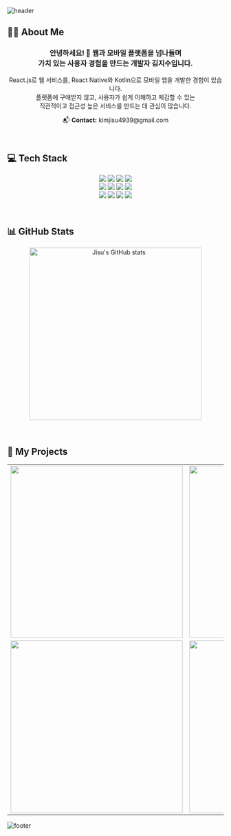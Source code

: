 
![header](https://capsule-render.vercel.app/api?type=waving&color=auto&height=350&section=header&text=Jisu%20Kim&fontSize=90)

## 🙋‍♀️ About Me

<h3 align="center">
  안녕하세요! 👋 웹과 모바일 플랫폼을 넘나들며
  <br>
  가치 있는 사용자 경험을 만드는 개발자 김지수입니다.
</h3>

<p align="center">
  React.js로 웹 서비스를, React Native와 Kotlin으로 모바일 앱을 개발한 경험이 있습니다.
  <br>
  플랫폼에 구애받지 않고, 사용자가 쉽게 이해하고 체감할 수 있는 
  <br>
  직관적이고 접근성 높은 서비스를 만드는 데 관심이 많습니다.
</p>

<p align="center">
  📬 <b>Contact:</b> kimjisu4939@gmail.com
</p>

<br/>

## 💻 Tech Stack
<p align="center">
  <img src="https://img.shields.io/badge/HTML5-E34F26?style=for-the-badge&logo=HTML5&logoColor=white"> <img src="https://img.shields.io/badge/css-1572B6?style=for-the-badge&logo=css3&logoColor=white"> <img src="https://img.shields.io/badge/javascript-F7DF1E?style=for-the-badge&logo=javascript&logoColor=black"> <img src="https://img.shields.io/badge/Figma-F24E1E?style=for-the-badge&logo=Figma&logoColor=white">
  <br/>
  <img src="https://img.shields.io/badge/react_native-444444?style=for-the-badge&logo=react"> <img src="https://img.shields.io/badge/Yarn-2C8EBB?style=for-the-badge&logo=yarn&logoColor=white"> <img src="https://img.shields.io/badge/React-61DAFB?style=for-the-badge&logo=React&logoColor=black"> <img src="https://img.shields.io/badge/Vite-646CFF?style=for-the-badge&logo=Vite&logoColor=white"> 
  <br />
  <img src="https://img.shields.io/badge/Jenkins-D24939?style=for-the-badge&logo=Jenkins&logoColor=white"> <img src="https://img.shields.io/badge/GitHub_Webhook-181717?style=for-the-badge&logo=github&logoColor=white"> <img src="https://img.shields.io/badge/AWS_S3-569A31?style=for-the-badge&logo=amazons3&logoColor=white"> <img src="https://img.shields.io/badge/AWS_CloudFront-232F3E?style=for-the-badge&logo=amazoncloudfront&logoColor=white">
</p>
<br/>

## 📊 GitHub Stats
<p align="center">
  <img src="https://github-readme-stats.vercel.app/api?username=js4939&show_icons=true&theme=transparent" alt="Jisu's GitHub stats" width="400px" />
</p>
<br/>

## 🚀 My Projects
<table align="center">
  <tr>
    <td align="center">
      <a href="https://github.com/js4939/KEYWE-FE-Mobile-RN">
        <img src="https://github-readme-stats.vercel.app/api/pin/?username=js4939&repo=KEYWE-FE-Mobile-RN&theme=transparent&show_owner=true" width="400px" />
      </a>
    </td>
    <td align="center">
      <a href="https://github.com/js4939/CineAI-FE-Web-React">
        <img src="https://github-readme-stats.vercel.app/api/pin/?username=js4939&repo=CineAI-FE-Web-React&theme=transparent&show_owner=true" width="400px" />
      </a>
    </td>
  </tr>
  <tr>
    <td align="center">
      <a href="https://github.com/js4939/Newspace-FE-Web-DEPLOY">
        <img src="https://github-readme-stats.vercel.app/api/pin/?username=js4939&repo=Newspace-FE-Web-DEPLOY&theme=transparent&show_owner=true" width="400px" />
      </a>
    </td>
    <td align="center">
      <a href="https://github.com/js4939/YHJSS-FE-Mobile-Kotlin">
        <img src="https://github-readme-stats.vercel.app/api/pin/?username=js4939&repo=YHJSS-FE-Mobile-Kotlin&theme=transparent&show_owner=true" width="400px" />
      </a>
    </td>
  </tr>
</table>
  
![footer](https://capsule-render.vercel.app/api?type=waving&color=auto&section=footer&height=250)
